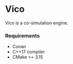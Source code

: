 # Vico

Vico is a co-simulation engine.


### Requirements

* Conan
* C++17 compiler
* CMake >= 3.15
